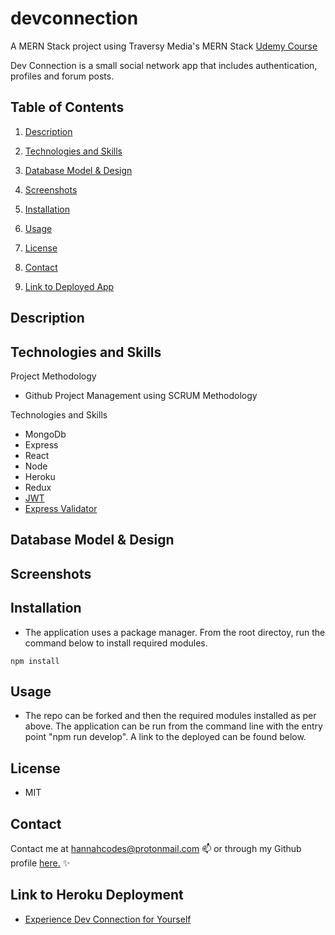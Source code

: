 # devconnection

A MERN Stack project using Traversy Media's MERN Stack [Udemy Course](https://www.udemy.com/course/mern-stack-front-to-back/)

Dev Connection is a small social network app that includes authentication, profiles and forum posts.


## Table of Contents

1. [Description](#description)

1. [Technologies and Skills](#technologies)

1. [Database Model & Design](#database)

1. [Screenshots](#screenshots)

1. [Installation](#installation)

1. [Usage](#usage)

1. [License](#license)

1. [Contact](#contact)

1. [Link to Deployed App](#sample)

## <a id="description"></a>Description

  

## <a id="technologies"></a>Technologies and Skills

Project Methodology
* Github Project Management using SCRUM Methodology

Technologies and Skills
* MongoDb
* Express
* React
* Node
* Heroku
* Redux
* [JWT](jwt.io)
* [Express Validator](https://express-validator.github.io/docs/)

## <a id="database"></a>Database Model & Design


## <a id="screenshot"></a>Screenshots




## <a id="installation"></a>Installation

- The application uses a package manager.  From the root directoy, run the command below to install required modules.

```
npm install
```

## <a id="usage"></a>Usage

- The repo can be forked and then the required modules installed as per above. The application can be run from the command line with the entry point "npm run develop".  A link to the deployed can be found below.

## <a id="license"></a>License

- MIT

## <a id="contact"></a>Contact

Contact me at hannahcodes@protonmail.com 📫 or through my Github profile [here.](https://github.com/hannahnmcdonald) ✨

## <a id="sample"></a>Link to Heroku Deployment

- [Experience Dev Connection for Yourself]()